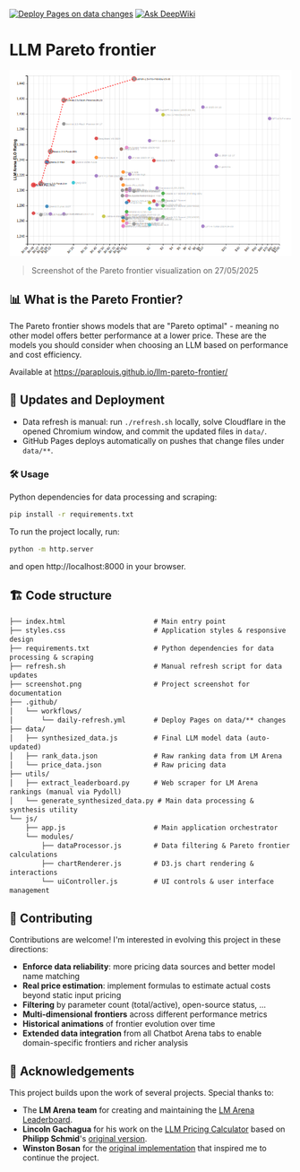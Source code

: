 [![Deploy Pages on data changes](https://github.com/Paraplouis/llm-pareto-frontier/actions/workflows/daily-refresh.yml/badge.svg)](https://github.com/Paraplouis/llm-pareto-frontier/actions/workflows/daily-refresh.yml)
[![Ask DeepWiki](https://deepwiki.com/badge.svg)](https://deepwiki.com/Paraplouis/llm-pareto-frontier)

# LLM Pareto frontier

![llm-pareto-frontier](/screenshot.png)
> Screenshot of the Pareto frontier visualization on 27/05/2025

## 📊 What is the Pareto Frontier?

The Pareto frontier shows models that are "Pareto optimal" - meaning no other model offers better performance at a lower price. These are the models you should consider when choosing an LLM based on performance and cost efficiency.

Available at https://paraplouis.github.io/llm-pareto-frontier/

## 🔄 Updates and Deployment

- Data refresh is manual: run `./refresh.sh` locally, solve Cloudflare in the opened Chromium window, and commit the updated files in `data/`.
- GitHub Pages deploys automatically on pushes that change files under `data/**`.

### 🛠️ Usage

Python dependencies for data processing and scraping:
```bash
pip install -r requirements.txt
```

To run the project locally, run:
```bash
python -m http.server
```
and open http://localhost:8000 in your browser.

## 🏗️ Code structure

```
├── index.html                      # Main entry point
├── styles.css                      # Application styles & responsive design
├── requirements.txt                # Python dependencies for data processing & scraping
├── refresh.sh                      # Manual refresh script for data updates
├── screenshot.png                  # Project screenshot for documentation
├── .github/
│   └── workflows/
│       └── daily-refresh.yml       # Deploy Pages on data/** changes
├── data/
│   ├── synthesized_data.js         # Final LLM model data (auto-updated)
│   ├── rank_data.json              # Raw ranking data from LM Arena
│   └── price_data.json             # Raw pricing data
├── utils/
│   ├── extract_leaderboard.py      # Web scraper for LM Arena rankings (manual via Pydoll)
│   └── generate_synthesized_data.py # Main data processing & synthesis utility
└── js/
    ├── app.js                      # Main application orchestrator
    └── modules/
        ├── dataProcessor.js        # Data filtering & Pareto frontier calculations
        ├── chartRenderer.js        # D3.js chart rendering & interactions
        └── uiController.js         # UI controls & user interface management
```

## 🤝 Contributing

Contributions are welcome! I'm interested in evolving this project in these directions:

- **Enforce data reliability**: more pricing data sources and better model name matching
- **Real price estimation**: implement formulas to estimate actual costs beyond static input pricing
- **Filtering** by parameter count (total/active), open-source status, ...
- **Multi-dimensional frontiers** across different performance metrics
- **Historical animations** of frontier evolution over time
- **Extended data integration** from all Chatbot Arena tabs to enable domain-specific frontiers and richer analysis

## 🙏 Acknowledgements

This project builds upon the work of several projects. Special thanks to:

- The **LM Arena team** for creating and maintaining the [LM Arena Leaderboard](https://lmarena.ai/leaderboard/text/overall).
- **Lincoln Gachagua** for his work on the [LLM Pricing Calculator](https://huggingface.co/spaces/Presidentlin/llm-pricing-calculator) based on **Philipp Schmid**'s [original version](https://huggingface.co/spaces/philschmid/llm-pricing-calculator).
- **Winston Bosan** for the [original implementation](https://github.com/winston-bosan/llm-pareto-frontier) that inspired me to continue the project.

